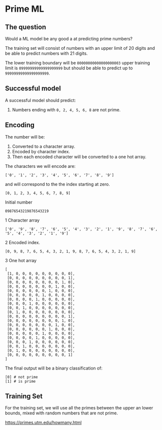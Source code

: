 # Prime ML

## The question
Would a ML model be any good a at predicting prime numbers?

The training set will consist of numbers with an upper limit of 20 digits and be able to predict
numbers with 21 digits.

The lower training boundary will be `00000000000000000003`
upper training limit is `09999999999999999999` but should be able to predict up to `99999999999999999999`.

## Successful model
A successful model should predict:
1. Numbers ending with `0, 2, 4, 5, 6, 8` are not prime.

## Encoding
The number will be:
1. Converted to a character array.
1. Encoded by character index.
1. Then each encoded character will be converted to a one hot array.

The characters we will encode are:
```
['0', '1', '2', '3', '4', '5', '6', '7', '8', '9']
```
and will correspond to the the index starting at zero.
```
[0, 1, 2, 3, 4, 5, 6, 7, 8, 9]
```

Initial number
```
09876543219876543219
```

1 Character array
```
['0', '9', '8', '7', '6', '5', '4', '3', '2', '1', '9', '8', '7', '6', '5', '4', '3', '2', '1', '9']
```

2 Encoded index.
```
[0, 9, 8, 7, 6, 5, 4, 3, 2, 1, 9, 8, 7, 6, 5, 4, 3, 2, 1, 9]
```

3 One hot array
```
[
 [1, 0, 0, 0, 0, 0, 0, 0, 0, 0],
 [0, 0, 0, 0, 0, 0, 0, 0, 0, 1],
 [0, 0, 0, 0, 0, 0, 0, 0, 1, 0],
 [0, 0, 0, 0, 0, 0, 0, 1, 0, 0],
 [0, 0, 0, 0, 0, 0, 1, 0, 0, 0],
 [0, 0, 0, 0, 0, 1, 0, 0, 0, 0],
 [0, 0, 0, 0, 1, 0, 0, 0, 0, 0],
 [0, 0, 0, 1, 0, 0, 0, 0, 0, 0],
 [0, 0, 1, 0, 0, 0, 0, 0, 0, 0],
 [0, 1, 0, 0, 0, 0, 0, 0, 0, 0],
 [0, 0, 0, 0, 0, 0, 0, 0, 0, 1],
 [0, 0, 0, 0, 0, 0, 0, 0, 1, 0],
 [0, 0, 0, 0, 0, 0, 0, 1, 0, 0],
 [0, 0, 0, 0, 0, 0, 1, 0, 0, 0],
 [0, 0, 0, 0, 0, 1, 0, 0, 0, 0],
 [0, 0, 0, 0, 1, 0, 0, 0, 0, 0],
 [0, 0, 0, 1, 0, 0, 0, 0, 0, 0],
 [0, 0, 1, 0, 0, 0, 0, 0, 0, 0],
 [0, 1, 0, 0, 0, 0, 0, 0, 0, 0],
 [0, 0, 0, 0, 0, 0, 0, 0, 0, 1]
]
```

The final output will be a binary classification of:
```
[0] # not prime
[1] # is prime 
```

## Training Set
For the training set, we will use all the primes between the upper an lower bounds,
mixed with random numbers that are not prime.

https://primes.utm.edu/howmany.html 